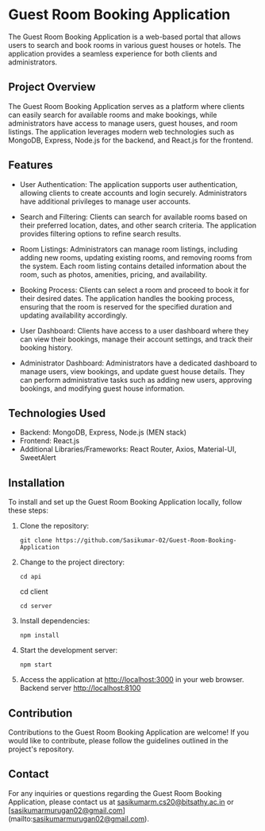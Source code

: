 # Guest Room Booking Application

The Guest Room Booking Application is a web-based portal that allows users to search and book rooms in various guest houses or hotels. The application provides a seamless experience for both clients and administrators.

## Project Overview

The Guest Room Booking Application serves as a platform where clients can easily search for available rooms and make bookings, while administrators have access to manage users, guest houses, and room listings. The application leverages modern web technologies such as MongoDB, Express, Node.js for the backend, and React.js for the frontend.

## Features

- User Authentication: The application supports user authentication, allowing clients to create accounts and login securely. Administrators have additional privileges to manage user accounts.

- Search and Filtering: Clients can search for available rooms based on their preferred location, dates, and other search criteria. The application provides filtering options to refine search results.

- Room Listings: Administrators can manage room listings, including adding new rooms, updating existing rooms, and removing rooms from the system. Each room listing contains detailed information about the room, such as photos, amenities, pricing, and availability.

- Booking Process: Clients can select a room and proceed to book it for their desired dates. The application handles the booking process, ensuring that the room is reserved for the specified duration and updating availability accordingly.

- User Dashboard: Clients have access to a user dashboard where they can view their bookings, manage their account settings, and track their booking history.

- Administrator Dashboard: Administrators have a dedicated dashboard to manage users, view bookings, and update guest house details. They can perform administrative tasks such as adding new users, approving bookings, and modifying guest house information.

## Technologies Used

- Backend: MongoDB, Express, Node.js (MEN stack)
- Frontend: React.js
- Additional Libraries/Frameworks: React Router, Axios, Material-UI, SweetAlert

## Installation

To install and set up the Guest Room Booking Application locally, follow these steps:

1. Clone the repository:
   ```
   git clone https://github.com/Sasikumar-02/Guest-Room-Booking-Application
   ```

2. Change to the project directory:
   ```
   cd api
   ```
   cd client
   ```
   cd server
   ```

3. Install dependencies:
   ```
   npm install
   ```

4. Start the development server:
   ```
   npm start
   ```

5. Access the application at [http://localhost:3000](http://localhost:3000) in your web browser.
Backend server [http://localhost:8100](http://localhost:8100)

## Contribution

Contributions to the Guest Room Booking Application are welcome! If you would like to contribute, please follow the guidelines outlined in the project's repository.


## Contact

For any inquiries or questions regarding the Guest Room Booking Application, please contact us at [sasikumarm.cs20@bitsathy.ac.in](mailto:sasikumarm.cs20@bitsathy.ac.in) or [sasikumarmurugan02@gmail.com] (mailto:sasikumarmurugan02@gmail.com).
